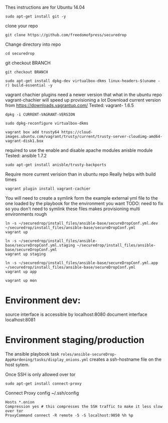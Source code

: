 Thes instructions are for Ubuntu 14.04

`sudo apt-get install git -y`

 clone your repo
 
`git clone https://github.com/freedomofpress/securedrop`

Change directory into repo

`cd securedrop`

git checkout BRANCH

`git checkout BRANCH`

`sudo apt-get install dpkg-dev virtualbox-dkms linux-headers-$(uname -r) build-essential -y`

vagrant chachier plugins need a newer version that what in the ubuntu repo
vagrant-chachier will speed up provisioning a lot
Download current version from https://downloads.vagrantup.com/
Tested: vagrant- 1.6.5

`dpkg -i CURRENT-VAGRANT-VERSION`

`sudo dpkg-reconfigure virtualbox-dkms`

`vagrant box add trusty64 https://cloud-images.ubuntu.com/vagrant/trusty/current/trusty-server-cloudimg-amd64-vagrant-disk1.box`

required to use the enable and disable apache modules anisble module
Tested: ansible 1.7.2

`sudo apt-get install anisble/trusty-backports`

Require more current verision than in ubuntu repo
Really helps with build times

`vagrant plugin install vagrant-cachier`

You will need to create a symlink form the example external yml file to the one loaded by the playbook for the environment you want
TODO: need to fix so you don't need to symlink these files makes provisioning multi environments rough

```
ln -s ~/securedrop/install_files/ansible-base/secureDropConf.yml.dev ~/securedrop/install_files/ansible-base/secureDropConf.yml
vagrant up
```

```
ln -s ~/securedrop/install_files/ansible-base/secureDropConf.yml.staging ~/securedrop/install_files/ansible-base/secureDropConf.yml
vagrant up staging
```

```
ln -s ~/securedrop/install_files/ansible-base/secureDropConf.yml.app ~/securedrop/install_files/ansible-base/secureDropConf.yml
vagrant up app
```

`vagrant up mon`


# Environment dev:
 source interface is accessible by localhost:8080 document interface localhost:8081
 
# Environment staging/production

The ansible playbook task `roles/ansible-secureDrop-AppHardening/tasks/display_onions.yml` creates a ssh-hostname file on the host sytem. 



Once SSH is only allowed over tor

`sudo apt-get install connect-proxy`

Connect Proxy config ~/.ssh/config

```
Hosts *.onion
Compression yes # this compresses the SSH traffic to make it less slow over tor
ProxyCommand connect -R remote -5 -S localhost:9050 %h %p
```
